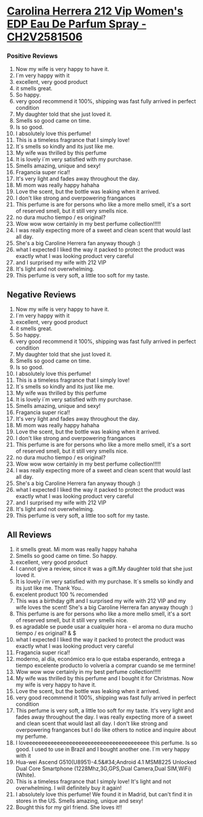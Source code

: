 # [Carolina Herrera 212 Vip Women&#x27;s EDP Eau De Parfum Spray - CH2V2581506](https://products.checkmycream.com/products/Carolina-Herrera-212-Vip-Women&#x27;s-EDP-Eau-De-Parfum-Spray-CH2V2581506.html)

### Positive Reviews

<ol>
      <li>Now my wife is very happy to have it.</li>
      <li>I&#x60;m very happy with it</li>
      <li>excellent, very good product</li>
      <li>it smells great.</li>
      <li>So happy.</li>
      <li>very good recommend it 100%, shipping was fast fully arrived in perfect condition</li>
      <li>My daughter told that she just loved it.</li>
      <li>Smells so good came on time.</li>
      <li>Is so good.</li>
      <li>I absolutely love this perfume!</li>
      <li>This is a timeless fragrance that I simply love!</li>
      <li>It&#x60;s smells so kindly and its just like me.</li>
      <li>My wife was thrilled by this perfume</li>
      <li>It is lovely i´m very satisfied with my purchase.</li>
      <li>Smells amazing, unique and sexy!</li>
      <li>Fragancia super rica!!</li>
      <li>It&#x27;s very light and fades away throughout the day.</li>
      <li>Mi mom was really happy hahaha</li>
      <li>Love the scent, but the bottle was leaking when it arrived.</li>
      <li>I don&#x27;t like strong and overpowering frangances</li>
      <li>This perfume is are for persons who like a more mello smell, it&#x27;s a sort of reserved smell, but it still very smells nice.</li>
      <li>no dura mucho tiempo / es original?</li>
      <li>Wow wow wow certainly in my best perfume collection!!!!!</li>
      <li>I was really expecting more of a sweet and clean scent that would last all day.</li>
      <li>She&#x27;s a big Caroline Herrera fan anyway though :)</li>
      <li>what I expected I liked the way it packed to protect the product was exactly what I was looking product very careful</li>
      <li>and I surprised my wife with 212 VIP</li>
      <li>It&#x27;s light and not overwhelming.</li>
      <li>This perfume  is very soft, a little too soft for my taste.</li>
</ol>


<h2>Negative Reviews</h2>
<ol>
<li> Now my wife is very happy to have it.</li>
<li> I&#x60;m very happy with it</li>
<li> excellent, very good product</li>
<li> it smells great.</li>
<li> So happy.</li>
<li> very good recommend it 100%, shipping was fast fully arrived in perfect condition</li>
<li> My daughter told that she just loved it.</li>
<li> Smells so good came on time.</li>
<li> Is so good.</li>
<li> I absolutely love this perfume!</li>
<li> This is a timeless fragrance that I simply love!</li>
<li> It&#x60;s smells so kindly and its just like me.</li>
<li> My wife was thrilled by this perfume</li>
<li> It is lovely i´m very satisfied with my purchase.</li>
<li> Smells amazing, unique and sexy!</li>
<li> Fragancia super rica!!</li>
<li> It&#x27;s very light and fades away throughout the day.</li>
<li> Mi mom was really happy hahaha</li>
<li> Love the scent, but the bottle was leaking when it arrived.</li>
<li> I don&#x27;t like strong and overpowering frangances</li>
<li> This perfume is are for persons who like a more mello smell, it&#x27;s a sort of reserved smell, but it still very smells nice.</li>
<li> no dura mucho tiempo / es original?</li>
<li> Wow wow wow certainly in my best perfume collection!!!!!</li>
<li> I was really expecting more of a sweet and clean scent that would last all day.</li>
<li> She&#x27;s a big Caroline Herrera fan anyway though :)</li>
<li> what I expected I liked the way it packed to protect the product was exactly what I was looking product very careful</li>
<li> and I surprised my wife with 212 VIP</li>
<li> It&#x27;s light and not overwhelming.</li>
<li> This perfume  is very soft, a little too soft for my taste.</li>
</ol>

<h2>All Reviews</h2>

<ol>
    <li> it smells great. Mi mom was really happy hahaha</li>
    <li> Smells so good came on time. So happy.</li>
    <li> excellent, very good product</li>
    <li> I cannot give a review, since it was a gift.My daughter told that she just loved it.</li>
    <li> It is lovely i´m very satisfied with my purchase. It&#x60;s smells so kindly and its just like me. Thank You..</li>
    <li> excelent product 100 % recomended</li>
    <li> This was a birthday gift and I surprised my wife with 212 VIP and my wife loves the scent! She&#x27;s a big Caroline Herrera fan anyway though :)</li>
    <li> This perfume is are for persons who like a more mello smell, it&#x27;s a sort of reserved smell, but it still very smells nice.</li>
    <li> es agradable se puede usar a cualquier hora - el aroma no dura mucho tiempo / es original? &amp; $</li>
    <li> what I expected I liked the way it packed to protect the product was exactly what I was looking product very careful</li>
    <li> Fragancia super rica!!</li>
    <li> moderno, al día, económico era lo que estaba esperando, entrega a tiempo excelente producto lo volvería a comprar cuando se me termine!</li>
    <li> Wow wow wow certainly in my best perfume collection!!!!!</li>
    <li> My wife was thrilled by this perfume and I bought it for Christmas. Now my wife is very happy to have it.</li>
    <li> Love the scent, but the bottle was leaking when it arrived.</li>
    <li> very good recommend it 100%, shipping was fast fully arrived in perfect condition</li>
    <li> This perfume  is very soft, a little too soft for my taste. It&#x27;s very light and fades away throughout the day. I was really expecting more of a sweet and clean scent that would last all day. I don&#x27;t like strong and overpowering frangances but I do like others to notice and inquire about my perfume.</li>
    <li> I loveeeeeeeeeeeeeeeeeeeeeeeeeeeeeeeeeeeeeeee this perfume. Is so good. I used to use in Brazil and I bought another one. I&#x60;m very happy with it</li>
    <li> Hua-wei Ascend G510(U8951)-4.5&amp;#34;Android 4.1 MSM8225 Unlocked Dual Core Smartphone (1228Mhz,3G,GPS,Dual Camera,Dual SIM,WiFi) (White).</li>
    <li> This is a timeless fragrance that I simply love! It&#x27;s light and not overwhelming. I will definitely buy it again!</li>
    <li> I absolutely love this perfume! We found it in Madrid, but can&#x27;t find it in stores in the US. Smells amazing, unique and sexy!</li>
    <li> Bought this for my girl friend. She loves it!!</li>
</ol>




